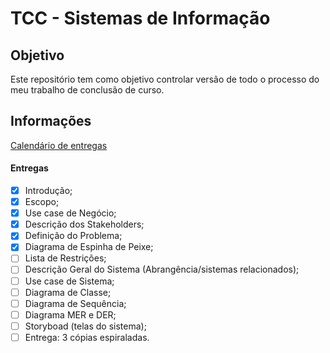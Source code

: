 # TCC - Sistemas de Informação

## Objetivo
Este repositório tem como objetivo controlar versão de todo o processo do meu trabalho de conclusão de curso.

## Informações
[Calendário de entregas](https://raulfdm.github.io/tcc-calendar/)

#### Entregas
- [x] Introdução;
- [x] Escopo;
- [x] Use case de Negócio;
- [x] Descrição dos Stakeholders;
- [x] Definição do Problema;
- [x] Diagrama de Espinha de Peixe;
- [ ] Lista de Restrições;
- [ ] Descrição Geral do Sistema (Abrangência/sistemas relacionados);
- [ ] Use case de Sistema;
- [ ] Diagrama de Classe;
- [ ] Diagrama de Sequência;
- [ ] Diagrama MER e DER;
- [ ] Storyboad (telas do sistema);
- [ ] Entrega: 3 cópias espiraladas.
